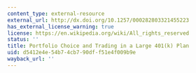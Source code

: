 ```yaml
---
content_type: external-resource
external_url: http://dx.doi.org/10.1257/000282803321455223
has_external_license_warning: true
license: https://en.wikipedia.org/wiki/All_rights_reserved
status: ''
title: Portfolio Choice and Trading in a Large 401(k) Plan
uid: d5412e4e-54b7-4cb7-90df-f51e4f009b9e
wayback_url: ''
---
```

